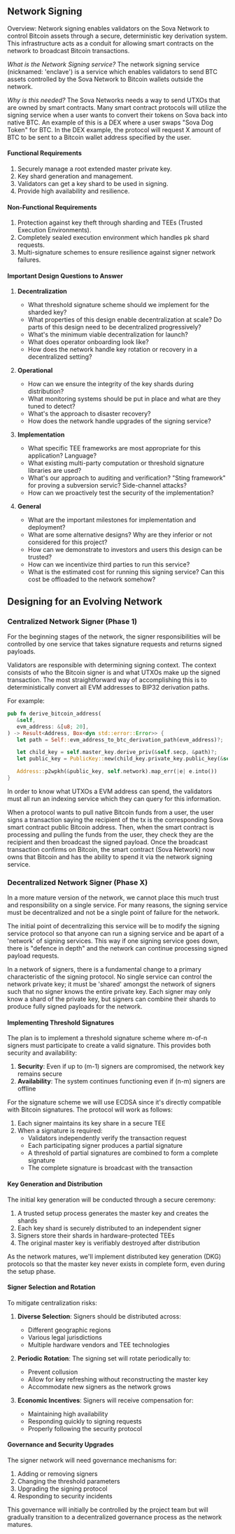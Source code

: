 ## Network Signing

Overview: Network signing enables validators on the Sova Network to control Bitcoin assets through a secure, deterministic key derivation system. This infrastructure acts as a conduit for allowing smart contracts on the network to broadcast Bitcoin transactions.

*What is the Network Signing service?*
The network signing service (nicknamed: 'enclave') is a service which enables validators to send BTC assets controlled by the Sova Network to Bitcoin wallets outside the network. 

*Why is this needed?*
The Sova Networks needs a way to send UTXOs that are owned by smart contracts. Many smart contract protocols will utilize the signing service when a user wants to convert their tokens on Sova back into native BTC. An example of this is a DEX where a user swaps "Sova Dog Token" for BTC. In the DEX example, the protocol will request X amount of BTC to be sent to a Bitcoin wallet address specified by the user.

#### Functional Requirements

1. Securely manage a root extended master private key.
2. Key shard generation and management.
3. Validators can get a key shard to be used in signing.
4. Provide high availability and resilience.

#### Non-Functional Requirements

1. Protection against key theft through sharding and TEEs (Trusted Execution Environments).
2. Completely sealed execution environment which handles pk shard requests.
3. Multi-signature schemes to ensure resilience against signer network failures.

#### Important Design Questions to Answer

1. **Decentralization**
   * What threshold signature scheme should we implement for the sharded key?
   * What properties of this design enable decentralization at scale? Do parts of this design need to be decentralized progressively?
   * What's the minimum viable decentralization for launch?
   * What does operator onboarding look like?
   * How does the network handle key rotation or recovery in a decentralized setting?

2. **Operational**
   * How can we ensure the integrity of the key shards during distribution?
   * What monitoring systems should be put in place and what are they tuned to detect?
   * What's the approach to disaster recovery?
   * How does the network handle upgrades of the signing service?

3. **Implementation**
   * What specific TEE frameworks are most appropriate for this application? Language?
   * What existing multi-party computation or threshold signature libraries are used?
   * What's our approach to auditing and verification? "Sting framework" for proving a subversion servic? Side-channel attacks?
   * How can we proactively test the security of the implementation?

4. **General**
   * What are the important milestones for implementation and deployment?
   * What are some alternative designs? Why are they inferior or not considered for this project?
   * How can we demonstrate to investors and users this design can be trusted?
   * How can we incentivize third parties to run this service?
   * What is the estimated cost for running this signing service? Can this cost be offloaded to the network somehow?


## Designing for an Evolving Network

### Centralized Network Signer (Phase 1)

For the beginning stages of the network, the signer responsibilities will be controlled by one service that takes signature requests and returns signed payloads.

Validators are responsible with determining signing context. The context consists of who the Bitcoin signer is and what UTXOs make up the signed transaction. The most straightforward way of accomplishing this is to deterministically convert all EVM addresses to BIP32 derivation paths.

For example:
```rust
pub fn derive_bitcoin_address(
   &self,
   evm_address: &[u8; 20],
) -> Result<Address, Box<dyn std::error::Error>> {
   let path = Self::evm_address_to_btc_derivation_path(evm_address)?;

   let child_key = self.master_key.derive_priv(&self.secp, &path)?;
   let public_key = PublicKey::new(child_key.private_key.public_key(&self.secp));

   Address::p2wpkh(&public_key, self.network).map_err(|e| e.into())
}
```

In order to know what UTXOs a EVM address can spend, the validators must all run an indexing service which they can query for this information.

When a protocol wants to pull native Bitcoin funds from a user, the user signs a transaction saying the recipient of the tx is the corresponding Sova smart contract public Bitcoin address. Then, when the smart contract is processing and pulling the funds from the user, they check they are the recipient and then broadcast the signed payload. Once the broadcast transaction confirms on Bitcoin, the smart contract (Sova Network) now owns that Bitcoin and has the ability to spend it via the network signing service. 

### Decentralized Network Signer (Phase X)

In a more mature version of the network, we cannot place this much trust and responsibility on a single service. For many reasons, the signing service must be decentralized and not be a single point of failure for the network.

The initial point of decentralizing this service will be to modify the signing service protocol so that anyone can run a signing service and be apart of a 'network' of signing services. This way if one signing service goes down, there is "defence in depth" and the network can continue processing signed payload requests.

In a network of signers, there is a fundamental change to a primary characteristic of the signing protocol. No single service can control the network private key; it must be 'shared' amongst the network of signers such that no signer knows the entire private key. Each signer may only know a shard of the private key, but signers can combine their shards to produce fully signed payloads for the network.

#### Implementing Threshold Signatures

The plan is to implement a threshold signature scheme where m-of-n signers must participate to create a valid signature. This provides both security and availability:

1. **Security**: Even if up to (m-1) signers are compromised, the network key remains secure
2. **Availability**: The system continues functioning even if (n-m) signers are offline

For the signature scheme we will use ECDSA since it's directly compatible with Bitcoin signatures. The protocol will work as follows:

1. Each signer maintains its key share in a secure TEE
2. When a signature is required:
   - Validators independently verify the transaction request
   - Each participating signer produces a partial signature
   - A threshold of partial signatures are combined to form a complete signature
   - The complete signature is broadcast with the transaction

#### Key Generation and Distribution

The initial key generation will be conducted through a secure ceremony:

1. A trusted setup process generates the master key and creates the shards
2. Each key shard is securely distributed to an independent signer
3. Signers store their shards in hardware-protected TEEs
4. The original master key is verifiably destroyed after distribution

As the network matures, we'll implement distributed key generation (DKG) protocols so that the master key never exists in complete form, even during the setup phase.

#### Signer Selection and Rotation

To mitigate centralization risks:

1. **Diverse Selection**: Signers should be distributed across:
   - Different geographic regions
   - Various legal jurisdictions
   - Multiple hardware vendors and TEE technologies

2. **Periodic Rotation**: The signing set will rotate periodically to:
   - Prevent collusion
   - Allow for key refreshing without reconstructing the master key
   - Accommodate new signers as the network grows

3. **Economic Incentives**: Signers will receive compensation for:
   - Maintaining high availability
   - Responding quickly to signing requests
   - Properly following the security protocol

#### Governance and Security Upgrades

The signer network will need governance mechanisms for:

1. Adding or removing signers
2. Changing the threshold parameters
3. Upgrading the signing protocol
4. Responding to security incidents

This governance will initially be controlled by the project team but will gradually transition to a decentralized governance process as the network matures.